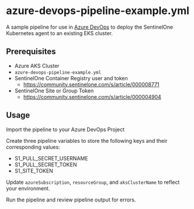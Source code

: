 # azure-devops-pipeline-example.yml

A sample pipeline for use in [Azure DevOps](https://azure.microsoft.com/en-us/products/devops/pipelines) to deploy the SentinelOne Kubernetes agent to an existing EKS cluster.

## Prerequisites

- Azure AKS Cluster
- `azure-devops-pipeline-example.yml`
- SentinelOne Container Registry user and token
  - https://community.sentinelone.com/s/article/000008771
- SentinelOne Site or Group Token
  - https://community.sentinelone.com/s/article/000004904


## Usage

Import the pipeline to your Azure DevOps Project

Create three pipeline variables to store the following keys and their corresponding values:

- S1_PULL_SECRET_USERNAME
- S1_PULL_SECRET_TOKEN
- S1_SITE_TOKEN

Update `azureSubscription`, `resourceGroup`, and `aksClusterName` to reflect your environment.

Run the pipeline and review pipeline output for errors.
